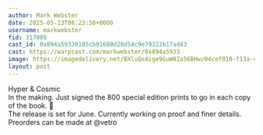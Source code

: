 ```yaml
---
author: Mark Webster
date: 2025-05-13T06:23:58+0000
username: markwebster
fid: 317009
cast_id: 0x894a59339105cb91680d28d54c9e79322b17ad43
cast: https://warpcast.com/markwebster/0x894a5933
image: https://imagedelivery.net/BXluQx4ige9GuW0Ia56BHw/04cef910-f13a-4fb2-4004-d9c82c2ae300/original
layout: post
---
```

Hyper & Cosmic  
In the making. Just signed the 800 special edition prints to go in each copy of the book. 🥳  
The release is set for June. Currently working on proof and finer details. Preorders can be made at @vetro  

<img src='https://imagedelivery.net/BXluQx4ige9GuW0Ia56BHw/04cef910-f13a-4fb2-4004-d9c82c2ae300/original' alt='' referrerpolicy='no-referrer'/>